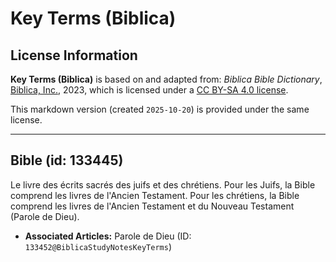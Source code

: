 # Key Terms (Biblica)

## License Information

**Key Terms (Biblica)** is based on and adapted from: _Biblica Bible Dictionary_, [Biblica, Inc.](https://www.biblica.com/), 2023, which is licensed under a [CC BY-SA 4.0 license](https://creativecommons.org/licenses/by-sa/4.0/legalcode.en).

This markdown version (created `2025-10-20`) is provided under the same license.



--------------------------------

## Bible (id: 133445)

Le livre des écrits sacrés des juifs et des chrétiens. Pour les Juifs, la Bible comprend les livres de l'Ancien Testament. Pour les chrétiens, la Bible comprend les livres de l'Ancien Testament et du Nouveau Testament (Parole de Dieu).

* **Associated Articles:** Parole de Dieu (ID: `133452@BiblicaStudyNotesKeyTerms`)

